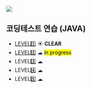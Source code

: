 <img src="https://programmers.co.kr/assets/bi-programmers-light-0d164d49b51a123bab5cca11106145d6fac5a5ac04b8646780369c2a5bc0dd79.png" />

## 코딩테스트 연습 (JAVA) 
* <a href="https://github.com/dev-hee99/Programers/tree/master/study/src/level1">LEVEL1️⃣</a> ☀ **CLEAR**
* <a href="https://github.com/dev-hee99/Programers/tree/master/study/src/level2">LEVEL2️⃣</a> ☁ <mark style="font-color:blue">in progress</mark>
* LEVEL3️⃣ ☁
* LEVEL4️⃣ ☁
* LEVEL5️⃣ ☁

